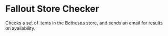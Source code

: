 # Fallout Store Checker

Checks a set of items in the Bethesda store, and sends an email for results on availability.